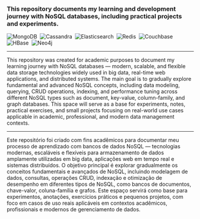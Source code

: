### This repository documents my learning and development journey with NoSQL databases, including practical projects and experiments.  

![MongoDB](https://img.shields.io/badge/MongoDB-0d1117?style=for-the-badge&logo=mongodb&logoColor=25fafe)&nbsp;
![Cassandra](https://img.shields.io/badge/Cassandra-0d1117?style=for-the-badge&logo=apachecassandra&logoColor=25fafe)&nbsp;
![Elasticsearch](https://img.shields.io/badge/Elasticsearch-0d1117?style=for-the-badge&logo=elasticsearch&logoColor=25fafe)&nbsp;
![Redis](https://img.shields.io/badge/Redis-0d1117?style=for-the-badge&logo=redis&logoColor=25fafe)&nbsp;
![Couchbase](https://img.shields.io/badge/Couchbase-0d1117?style=for-the-badge&logo=couchbase&logoColor=25fafe)&nbsp;
![HBase](https://img.shields.io/badge/HBase-0d1117?style=for-the-badge&logo=hbase&logoColor=25fafe)&nbsp;
![Neo4j](https://img.shields.io/badge/Neo4j-0d1117?style=for-the-badge&logo=neo4j&logoColor=25fafe)&nbsp;

---

This repository was created for academic purposes to document my learning journey with NoSQL databases — modern, scalable, and flexible data storage technologies widely used in big data, real-time web applications, and distributed systems. The main goal is to gradually explore fundamental and advanced NoSQL concepts, including data modeling, querying, CRUD operations, indexing, and performance tuning across different NoSQL types such as document, key-value, column-family, and graph databases. This space will serve as a base for experiments, notes, practical exercises, and small projects focusing on real-world use cases applicable in academic, professional, and modern data management contexts.

---

Este repositório foi criado com fins acadêmicos para documentar meu processo de aprendizado com bancos de dados NoSQL — tecnologias modernas, escaláveis e flexíveis para armazenamento de dados amplamente utilizadas em big data, aplicações web em tempo real e sistemas distribuídos. O objetivo principal é explorar gradualmente os conceitos fundamentais e avançados de NoSQL, incluindo modelagem de dados, consultas, operações CRUD, indexação e otimização de desempenho em diferentes tipos de NoSQL, como bancos de documentos, chave-valor, coluna-família e grafos. Este espaço servirá como base para experimentos, anotações, exercícios práticos e pequenos projetos, com foco em casos de uso reais aplicáveis em contextos acadêmicos, profissionais e modernos de gerenciamento de dados.
